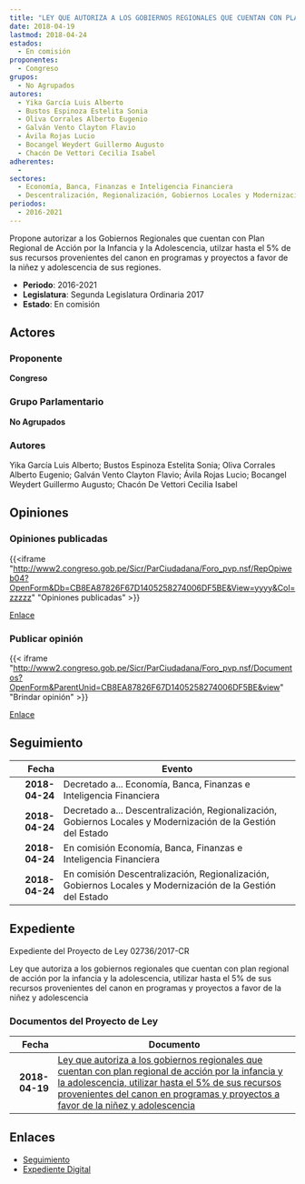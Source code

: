 ```yaml
---
title: "LEY QUE AUTORIZA A LOS GOBIERNOS REGIONALES QUE CUENTAN CON PLAN REGIONAL DE ACCIÓN POR LA INFANCIA Y LA ADOLENCIA, UTILIZAR HASTA EL 5% DE SUS RECURSOS PROVENIENTES DEL CANON EN PROGRAMAS Y PROYECTOS A FAVOR DE LA NIÑEZ Y ADOLESCENCIA"
date: 2018-04-19
lastmod: 2018-04-24
estados: 
  - En comisión
proponentes: 
  - Congreso
grupos: 
  - No Agrupados
autores: 
  - Yika García Luis Alberto
  - Bustos Espinoza Estelita Sonia
  - Oliva Corrales Alberto Eugenio
  - Galván Vento Clayton Flavio
  - Ávila Rojas Lucio
  - Bocangel Weydert Guillermo Augusto
  - Chacón De Vettori Cecilia Isabel
adherentes: 
  - 
sectores: 
  - Economía, Banca, Finanzas e Inteligencia Financiera
  - Descentralización, Regionalización, Gobiernos Locales y Modernización de la Gestión del Estado
periodos: 
  - 2016-2021
---
```


Propone autorizar a los Gobiernos Regionales que cuentan con Plan Regional de Acción por la Infancia y la Adolescencia, utilzar hasta el 5% de sus recursos provenientes del canon en programas y proyectos a favor de la niñez y adolescencia de sus regiones.

- **Periodo**: 2016-2021
- **Legislatura**: Segunda Legislatura Ordinaria 2017
- **Estado**: En comisión

## Actores

### Proponente

**Congreso**

### Grupo Parlamentario

**No Agrupados**

### Autores

Yika García Luis Alberto; Bustos Espinoza Estelita Sonia; Oliva Corrales Alberto Eugenio; Galván Vento Clayton Flavio; Ávila Rojas Lucio; Bocangel Weydert Guillermo Augusto; Chacón De Vettori Cecilia Isabel


## Opiniones

### Opiniones publicadas

{{<iframe "http://www2.congreso.gob.pe/Sicr/ParCiudadana/Foro_pvp.nsf/RepOpiweb04?OpenForm&Db=CB8EA87826F67D1405258274006DF5BE&View=yyyy&Col=zzzzz" "Opiniones publicadas" >}}

[Enlace](http://www2.congreso.gob.pe/Sicr/ParCiudadana/Foro_pvp.nsf/RepOpiweb04?OpenForm&Db=CB8EA87826F67D1405258274006DF5BE&View=yyyy&Col=zzzzz)
### Publicar opinión

{{< iframe "http://www2.congreso.gob.pe/Sicr/ParCiudadana/Foro_pvp.nsf/Documentos?OpenForm&ParentUnid=CB8EA87826F67D1405258274006DF5BE&view" "Brindar opinión" >}}

[Enlace](http://www2.congreso.gob.pe/Sicr/ParCiudadana/Foro_pvp.nsf/Documentos?OpenForm&ParentUnid=CB8EA87826F67D1405258274006DF5BE&view)

## Seguimiento

| Fecha | Evento |
|------:|--------|
| **2018-04-24** | Decretado a... Economía, Banca, Finanzas e Inteligencia Financiera|
| **2018-04-24** | Decretado a... Descentralización, Regionalización, Gobiernos Locales y Modernización de la Gestión del Estado|
| **2018-04-24** | En comisión Economía, Banca, Finanzas e Inteligencia Financiera|
| **2018-04-24** | En comisión Descentralización, Regionalización, Gobiernos Locales y Modernización de la Gestión del Estado|


## Expediente

Expediente del Proyecto de Ley 02736/2017-CR

Ley que autoriza a los gobiernos regionales que cuentan con plan regional de acción por la infancia y la adolescencia, utilizar hasta el 5% de sus recursos provenientes del canon en programas y proyectos a favor de la niñez y adolescencia


### Documentos del Proyecto de Ley

| Fecha | Documento |
|------:|--------|
| **2018-04-19** | [Ley que autoriza a los gobiernos regionales que cuentan con plan regional de acción por la infancia y la adolescencia, utilizar hasta el 5% de sus recursos provenientes del canon en programas y proyectos a favor de la niñez y adolescencia](http://www.leyes.congreso.gob.pe/Documentos/2016_2021/Proyectos_de_Ley_y_de_Resoluciones_Legislativas/PL0273620180419.pdf) |

## Enlaces 

- [Seguimiento](http://www2.congreso.gob.pehttp://www2.congreso.gob.pe/Sicr/TraDocEstProc/CLProLey2016.nsf/f7fff46988ca05b1052578e100829cc7/6ff298650df3b0340525827400810600?OpenDocument)
- [Expediente Digital](http://www2.congreso.gob.pehttp://www2.congreso.gob.pe/Sicr/TraDocEstProc/CLProLey2016.nsf/f7fff46988ca05b1052578e100829cc7/6ff298650df3b0340525827400810600?OpenDocument&Click=05257FB7005EB655.eb71d0cf91d8294e05256cdf006b5706/$Body/0.1C6C)
